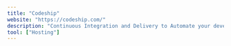 ```yaml
---
title: "Codeship"
website: "https://codeship.com/"
description: "Continuous Integration and Delivery to Automate your development and deployment workflow"
tool: ["Hosting"]
---
```

